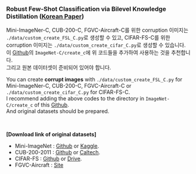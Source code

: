 ### Robust Few-Shot Classification via Bilevel Knowledge Distillation ([Korean Paper](https://github.com/Jeong-Bin/MS-Thesis-Paper/files/13464189/paper.pdf))

Mini-ImageNer-C, CUB-200-C, FGVC-Aircraft-C를 위한 corruption 이미지는  ```./data/custom_create_FSL_C.py```로 생성할 수 있고, CIFAR-FS-C를 위한 corruption 이미지는 ```./data/custom_create_cifar_C.py```로 생성할 수 있습니다. <br/>
이 [Github](https://github.com/hendrycks/robustness/tree/master)의 ```ImageNet-C/create_c```에 위 코드들을 추가하여 사용하는 것을 추천합니다. <br/>
그리고 원본 데이터셋이 준비되어 있어야 합니다. <br/>

You can create **corrupt images** with ```./data/custom_create_FSL_C.py``` for Mini-ImageNer-C, CUB-200-C, FGVC-Aircraft-C or ```./data/custom_create_cifar_C.py``` for CIFAR-FS-C. <br/>
I recommend adding the above codes to the directory in ```ImageNet-C/create_c``` of this [Github](https://github.com/hendrycks/robustness/tree/master). <br/>
And original datasets should be prepared.

<br/>

**[Download link of original datasets]**
- Mini-ImageNet : [Github](https://github.com/yaoyao-liu/mini-imagenet-tools) or [Kaggle](https://www.kaggle.com/datasets/arjunashok33/miniimagenet).
- CUB-200-2011 : [Github](https://github.com/pytorch/vision/issues/2992) or [Caltech](https://data.caltech.edu/records/65de6-vp158).
- CIFAR-FS : [Github](https://github.com/bertinetto/r2d2) or [Drive](https://drive.google.com/file/d/1pTsCCMDj45kzFYgrnO67BWVbKs48Q3NI/view).
- FGVC-Aircraft : [Site](https://www.robots.ox.ac.uk/~vgg/data/fgvc-aircraft/)
